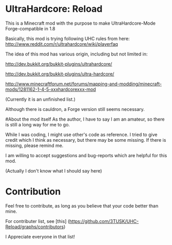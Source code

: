 # UltraHardcore: Reload
This is a Minecraft mod with the purpose to make UltraHardcore-Mode Forge-compatible in 1.8

Basically, this mod is trying following UHC rules from here: http://www.reddit.com/r/ultrahardcore/wiki/playerfaq

The idea of this mod has various origin, including but not limited in:

http://dev.bukkit.org/bukkit-plugins/ultrahardcore/

http://dev.bukkit.org/bukkit-plugins/ultra-hardcore/

http://www.minecraftforum.net/forums/mapping-and-modding/minecraft-mods/1281162-1-4-5-xxxhardcorexxx-mod

(Currently it is an unfinished list.)

Although there is cauldron, a Forge version still seems necessary.

#About the mod itself
As the author, I have to say I am an amateur, so there is still a long way for me to go.

While I was coding, I might use other's code as reference. 
I tried to give credit which I think as necessary, but there may be some missing. If there is missing, please remind me.

I am willing to accept suggestions and bug-reports which are helpful for this mod.

(Actually I don't know what I should say here)

# Contribution
Feel free to contribute, as long as you believe that your code better than mine.

For contributer list, see [this] (https://github.com/3TUSK/UHC-Reload/graphs/contributors)

I Appreciate everyone in that list!
